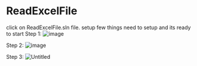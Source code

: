 # ReadExcelFile

click on ReadExcelFile.sln file.
setup few things need to setup and its ready to start
Step 1:
![image](https://github.com/9mejee/ReadExcelFile/assets/47542432/a334daa1-ce3b-4582-a57d-8b219775aa77)

Step 2:
![image](https://github.com/9mejee/ReadExcelFile/assets/47542432/2d6aae01-06f9-4cee-9db1-ed479037d0b9)

Step 3:
<img src="https://i.ibb.co/JkYWR2C/Untitled.png" alt="Untitled" border="0">

 

